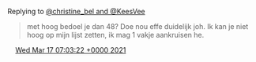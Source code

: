 Replying to [@christine\_bel and @KeesVee](https://twitter.com/christine_bel/status/1329509707380297729)

> met hoog bedoel je dan 48? Doe nou effe duidelijk joh\. Ik kan je niet hoog op mijn lijst zetten, ik mag 1 vakje aankruisen he\.

<img src="../../media/tweet.ico" width="12" /> [Wed Mar 17 07:03:22 +0000 2021](https://twitter.com/DromerDenker/status/1372081108041543681)